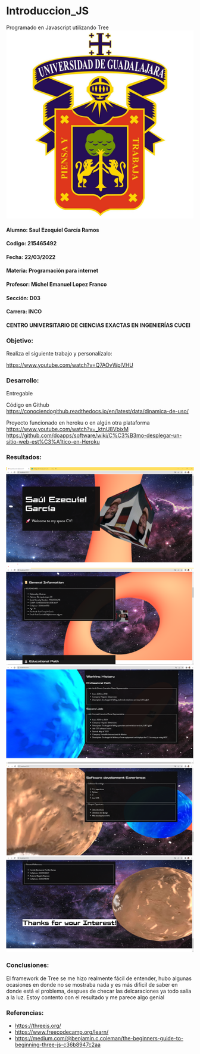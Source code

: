 # Introduccion_JS
Programado en Javascript utilizando Tree
![image](https://github.com/zaulilloxone2/Analizador_Lexico/blob/280971c8b4e514785cf26e6cecf40f1f4175a0ed/udg%20logo.jpg) 
#### Alumno: Saul Ezequiel García Ramos
#### Codigo: 215465492
#### Fecha: 22/03/2022
#### Materia: Programación para internet
#### Profesor: Michel Emanuel Lopez Franco
#### Sección: D03
#### Carrera: INCO
#### CENTRO UNIVERSITARIO DE CIENCIAS EXACTAS EN INGENIERÍAS CUCEI

### Objetivo:
Realiza el siguiente trabajo y personalízalo:

https://www.youtube.com/watch?v=Q7AOvWpIVHU

### Desarrollo:
Entregable

Código en Github
https://conociendogithub.readthedocs.io/en/latest/data/dinamica-de-uso/

Proyecto funcionado en heroku o en algún otra plataforma
https://www.youtube.com/watch?v=_ktnU8VbixM
https://github.com/doapps/software/wiki/C%C3%B3mo-desplegar-un-sitio-web-est%C3%A1tico-en-Heroku
### Resultados:
![image](https://github.com/zaulilloxone2/Introduccion_JS/blob/98d67d5b35eb2419fbeb8a27e864a27bd37dc0ba/1.png)
![image](https://github.com/zaulilloxone2/Introduccion_JS/blob/98d67d5b35eb2419fbeb8a27e864a27bd37dc0ba/2.png)
![image](https://github.com/zaulilloxone2/Introduccion_JS/blob/98d67d5b35eb2419fbeb8a27e864a27bd37dc0ba/3.png)
![image](https://github.com/zaulilloxone2/Introduccion_JS/blob/98d67d5b35eb2419fbeb8a27e864a27bd37dc0ba/4.png)
![image](https://github.com/zaulilloxone2/Introduccion_JS/blob/98d67d5b35eb2419fbeb8a27e864a27bd37dc0ba/5.png)

### Conclusiones:
El framework de Tree se me hizo realmente fácil de entender, hubo algunas ocasiones en donde no se mostraba nada y es más dificil de saber en donde está el problema, despues de checar las delcaraciones ya todo salía a la luz.
Estoy contento con el resultado y me parece algo genial
### Referencias:
* https://threejs.org/
* https://www.freecodecamp.org/learn/
* https://medium.com/@benjamin.c.coleman/the-beginners-guide-to-beginning-three-js-c36b8947c2aa
